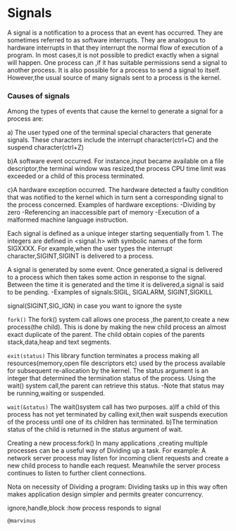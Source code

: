 # Signals

A signal is a notification to a process that an event has occurred.
They are sometimes referred to as software interrupts.
They are analogous to hardware interrupts in that they interrupt the normal flow of execution of a program.
In most cases,it is not possible to predict exactly when a signal will happen.
One process can ,if it has suitable permissions send a signal to another process.
It is also possible for a process to send a signal to itself.
However,the usual source of many signals sent to a process is the kernel.

### Causes of signals
Among the types of events that cause the kernel to generate a signal for a process are:

a) The user typed one of the terminal special characters that generate signals.
These characters include the interrupt character(ctrl+C) and the suspend character(ctrl+Z)

b)A software event occurred.
For instance,input became available on a file descriptor,the terminal window was resized,the process CPU time limit was exceeded or a child of
this process terminated.

c)A hardware exception occurred.
The hardware detected a faulty condition that was notified to the kernel which in turn sent a corresponding signal to the process
concerned.
Examples of hardware exceptions:
-Dividing by zero
-Referencing an inaccessible part of memory
-Execution of a malformed machine language instruction.

Each signal is defined as a unique integer starting sequentially from 1.
The integers are defined in <signal.h> with symbolic names of the form SIGXXXX.
For example,when the user types the interrupt character,SIGINT,SIGINT is delivered to a process.

A signal is generated by some event.
Once generated,a signal is delivered to a process which then takes some action in response to the signal.
Between the time it is generated and the time it is delivered,a signal is said to be pending.
-Examples of signals:SIGIL, SIGALARM, SIGINT,SIGKILL

signal(SIGINT,SIG_IGN) in case you want to ignore the syste


`fork()`
The fork() system call allows one process ,the parent,to create a new process(the child).
This is done by making the new child process an almost exact duplicate of the parent.
The child obtain copies of the parents stack,data,heap and text segments.

`exit(status)`
This library function terminates a process making all resources(memory,open file descriptors etc) used by the process available for
subsequent re-allocation by the kernel.
The status argument is an integer that determined the termination status of the process.
Using the wait() system call,the parent can retrieve this status.
-Note that status may be running,waiting or suspended.

`wait(&status)`
The wait()system call has two purposes.
a)If a child of this process has not yet terminated by calling exit,then wait suspends execution of the process until one of its
children has terminated.
b)The termination status of the child is returned in the status argument of wait.

Creating a new process:fork()
In many applications ,creating multiple processes can be a useful way of Dividing up a task.
For example: A network server process may listen for incoming client requests and create a new child process to handle each request.
Meanwhile the server process continues to listen to further client connections.

Nota on necessity of Dividing a program:
Dividing tasks up in this way often makes application design simpler and permits greater concurrency.

ignore,handle,block :how process responds to signal

```
@marvinus
```
